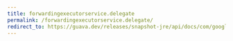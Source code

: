 ```yaml
---
title: forwardingexecutorservice.delegate
permalink: /forwardingexecutorservice.delegate/
redirect_to: https://guava.dev/releases/snapshot-jre/api/docs/com/google/common/util/concurrent/ForwardingExecutorService.html#delegate--
---
```

